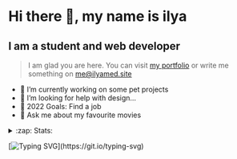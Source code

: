 # Hi there 👋, my name is ilya
## I am a student and web developer
<!-- ![I am a student and web developer](https://i.pinimg.com/originals/b9/ba/44/b9ba446cca2bb06ff1a8d49fd46581ed.jpg) -->

>I am glad you are here. You can visit [my portfolio](https://ilyamed.site/) or write me something on me@ilyamed.site 

- 🔭 I’m currently working on some pet projects
- 🤔 I’m looking for help with design...
- 🥅 2022 Goals: Find a job
- 💬 Ask me about my favourite movies 

<details>
  <summary>:zap: Stats:</summary>
<p><!-- https://github.com/anmol098/waka-readme-stats -->
  
<!--START_SECTION:waka-->
![Code Time](http://img.shields.io/badge/Code%20Time-130%20hrs%2054%20mins-blue)

![Profile Views](http://img.shields.io/badge/Profile%20Views-33-blue)

**🐱 My GitHub Data** 

> 🏆 80 Contributions in the Year 2022
 > 
> 📦 52.9 kB Used in GitHub's Storage 
 > 
> 💼 Opted to Hire
 > 
> 📜 13 Public Repositories 
 > 
> 🔑 2 Private Repositories  
 > 
**I'm a Night 🦉** 

```text
🌞 Morning    33 commits     ███░░░░░░░░░░░░░░░░░░░░░░   14.41% 
🌆 Daytime    52 commits     █████░░░░░░░░░░░░░░░░░░░░   22.71% 
🌃 Evening    99 commits     ██████████░░░░░░░░░░░░░░░   43.23% 
🌙 Night      45 commits     █████░░░░░░░░░░░░░░░░░░░░   19.65%

```


📊 **This Week I Spent My Time On** 

```text
⌚︎ Time Zone: Europe/Moscow

💬 Programming Languages: 
SCSS                     7 hrs 27 mins       ████████████░░░░░░░░░░░░░   48.91% 
JavaScript               4 hrs 31 mins       ███████░░░░░░░░░░░░░░░░░░   29.68% 
C++                      2 hrs 56 mins       ████░░░░░░░░░░░░░░░░░░░░░   19.33% 
JSON                     12 mins             ░░░░░░░░░░░░░░░░░░░░░░░░░   1.33% 
XML                      6 mins              ░░░░░░░░░░░░░░░░░░░░░░░░░   0.7%

🔥 Editors: 
VS Code                  12 hrs 18 mins      ████████████████████░░░░░   80.67% 
Visual Studio            2 hrs 56 mins       ████░░░░░░░░░░░░░░░░░░░░░   19.33%

🐱‍💻 Projects: 
RTUITLab_Recruit         11 hrs 59 mins      ███████████████████░░░░░░   78.62% 
homework_siaod           2 hrs 56 mins       ████░░░░░░░░░░░░░░░░░░░░░   19.33% 
my_portfolio             18 mins             ░░░░░░░░░░░░░░░░░░░░░░░░░   2.01% 
cinema-react             0 secs              ░░░░░░░░░░░░░░░░░░░░░░░░░   0.05%

```


 Last Updated on 28/02/2022 18:27:27 UTC
<!--END_SECTION:waka-->
  
![GitHub stats](https://github-readme-stats.vercel.app/api?username=Terro216&show_icons=true&theme=darcula)  
</p>
</details>

[![Typing SVG](https://readme-typing-svg.herokuapp.com?color=%23204829&duration=7000&lines=Wake+up%2C+Neo...)](https://git.io/typing-svg)
